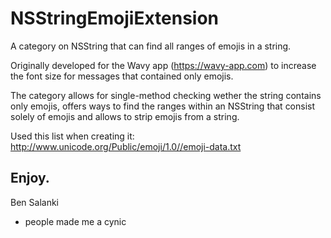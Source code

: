# NSStringEmojiExtension
A category on NSString that can find all ranges of emojis in a string.

Originally developed for the Wavy app (https://wavy-app.com) to increase the font size for messages that contained only emojis.

The category allows for single-method checking wether the string contains only emojis, offers ways to find the ranges within an NSString that consist solely of emojis and allows to strip emojis from a string.

Used this list when creating it: http://www.unicode.org/Public/emoji/1.0//emoji-data.txt

Enjoy.
----------
Ben Salanki
- people made me a cynic

